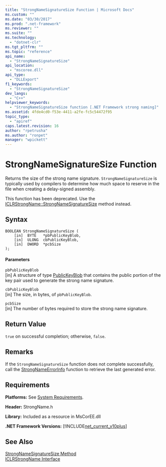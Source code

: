 ```yaml
---
title: "StrongNameSignatureSize Function | Microsoft Docs"
ms.custom: ""
ms.date: "03/30/2017"
ms.prod: ".net-framework"
ms.reviewer: ""
ms.suite: ""
ms.technology: 
  - "dotnet-clr"
ms.tgt_pltfrm: ""
ms.topic: "reference"
api_name: 
  - "StrongNameSignatureSize"
api_location: 
  - "mscoree.dll"
api_type: 
  - "DLLExport"
f1_keywords: 
  - "StrongNameSignatureSize"
dev_langs: 
  - "C++"
helpviewer_keywords: 
  - "StrongNameSignatureSize function [.NET Framework strong naming]"
ms.assetid: 4fde4cd0-f53e-4411-a2fe-fc5c54472f95
topic_type: 
  - "apiref"
caps.latest.revision: 16
author: "rpetrusha"
ms.author: "ronpet"
manager: "wpickett"
---
```

# StrongNameSignatureSize Function
Returns the size of the strong name signature. `StrongNameSignatureSize` is typically used by compilers to determine how much space to reserve in the file when creating a delay-signed assembly.  
  
 This function has been deprecated. Use the [ICLRStrongName::StrongNameSignatureSize](../../../../docs/framework/unmanaged-api/hosting/iclrstrongname-strongnamesignaturesize-method.md) method instead.  
  
## Syntax  
  
```  
BOOLEAN StrongNameSignatureSize (   
    [in]  BYTE   *pbPublicKeyBlob,  
    [in]  ULONG  cbPublicKeyBlob,   
    [in]  DWORD  *pcbSize  
);   
```  
  
#### Parameters  
 `pbPublicKeyBlob`  
 [in] A structure of type [PublicKeyBlob](../../../../docs/framework/unmanaged-api/strong-naming/publickeyblob-structure.md) that contains the public portion of the key pair used to generate the strong name signature.  
  
 `cbPublicKeyBlob`  
 [in] The size, in bytes, of `pbPublicKeyBlob`.  
  
 `pcbSize`  
 [in] The number of bytes required to store the strong name signature.  
  
## Return Value  
 `true` on successful completion; otherwise, `false`.  
  
## Remarks  
 If the `StrongNameSignatureSize` function does not complete successfully, call the [StrongNameErrorInfo](../../../../docs/framework/unmanaged-api/strong-naming/strongnameerrorinfo-function.md) function to retrieve the last generated error.  
  
## Requirements  
 **Platforms:** See [System Requirements](../../../../docs/framework/get-started/system-requirements.md).  
  
 **Header:** StrongName.h  
  
 **Library:** Included as a resource in MsCorEE.dll  
  
 **.NET Framework Versions:** [!INCLUDE[net_current_v10plus](../../../../includes/net-current-v10plus-md.md)]  
  
## See Also  
 [StrongNameSignatureSize Method](../../../../docs/framework/unmanaged-api/hosting/iclrstrongname-strongnamesignaturesize-method.md)   
 [ICLRStrongName Interface](../../../../docs/framework/unmanaged-api/hosting/iclrstrongname-interface.md)
